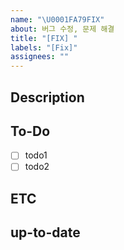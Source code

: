 ```yaml
---
name: "\U0001FA79FIX"
about: 버그 수정, 문제 해결
title: "[FIX] "
labels: "[Fix]"
assignees: ""
---
```


## Description

<!-- 어떤 버그를 수정할지 작성해주세요. -->

## To-Do

- [ ] todo1
- [ ] todo2

## ETC

<!-- 기타 알려야 하는 상황을 적어주세요 -->

## up-to-date

<!-- 작업이 완료 예정인 시점을 적어주세요 -->

